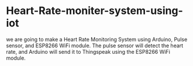 # Heart-Rate-moniter-system-using-iot
we are going to make a Heart Rate Monitoring System using Arduino, Pulse sensor, and ESP8266 WiFi module. The pulse sensor will detect the heart rate, and Arduino will send it to Thingspeak using the ESP8266 WiFi module.
